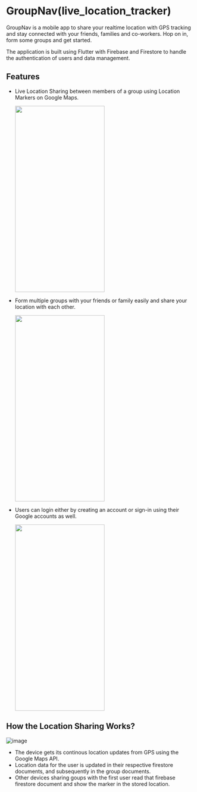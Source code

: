 # GroupNav(live_location_tracker)

GroupNav is a mobile app to share your realtime location with GPS tracking and stay connected with your friends, families and co-workers. Hop on in, form some groups and get started. 

The application is built using Flutter with Firebase and Firestore to handle the authentication of users and data management.


## Features
  
  - Live Location Sharing between members of a group using Location Markers on Google Maps.
  
    <img src="https://user-images.githubusercontent.com/75876271/126334045-ff9f6d82-a3a1-4097-931e-2ee2aa2f765d.png" width="240" height="500">
  
  - Form multiple groups with your friends or family easily and share your location with each other.
  
    <img src="https://user-images.githubusercontent.com/75876271/126331434-df6f6bd0-1636-4782-9829-657532733223.png" width="240" height="500">
    
  - Users can login either by creating an account or sign-in using their Google accounts as well.
 
    <img src="https://user-images.githubusercontent.com/75876271/126329267-a50349b1-318a-47a9-a3a9-6319bfd64e02.png" width="240" height="500">


## How the Location Sharing Works?
  ![image](https://user-images.githubusercontent.com/52448449/126298089-2a105b96-d4c6-4281-9b78-072df0f53524.png)

- The device gets its continous location updates from GPS using the Google Maps API.
- Location data for the user is updated in their respective firestore documents, and subsequently in the group documents.
- Other devices sharing goups with the first user read that firebase firestore document and show the marker in the stored location.